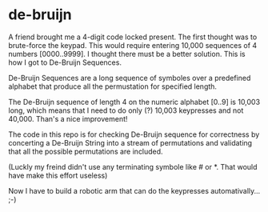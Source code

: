 # de-bruijn
A friend brought me a 4-digit code locked present. The first thought was to brute-force the keypad. This would require entering 10,000 sequences of 4 numbers [0000..9999]. I thought there must be a better solution. This is how I got to De-Bruijn Sequences. 

De-Bruijn Sequences are a long sequence of symboles over a predefined alphabet that produce all the permustation for specified length.

The De-Bruijn sequence of length 4 on the numeric alphabet [0..9] is 10,003 long, which means that I need to do only (?) 10,003 keypresses and not 40,000. Than's a nice improvement!

The code in this repo is for checking De-Bruijn sequence for correctness by concerting a De-Bruijn String into a stream of permutations and validating that all the possible permutations are included.

(Luckly my freind didn't use any terminating symbole like # or *. That would have make this effort useless)

Now I have to build a robotic arm that can do the keypresses automativally... ;-)
